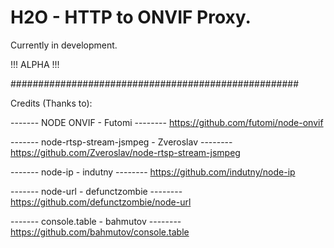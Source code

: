 # H2O - HTTP to ONVIF Proxy.

Currently in development.


!!! ALPHA !!! 


####################################################

Credits (Thanks to):

------- NODE ONVIF - Futomi --------
https://github.com/futomi/node-onvif

------- node-rtsp-stream-jsmpeg - Zveroslav --------
https://github.com/Zveroslav/node-rtsp-stream-jsmpeg

------- node-ip - indutny --------
https://github.com/indutny/node-ip 

------- node-url - defunctzombie --------
https://github.com/defunctzombie/node-url

------- console.table - bahmutov --------
https://github.com/bahmutov/console.table

